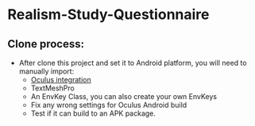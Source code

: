 # Realism-Study-Questionnaire 

## Clone process:
- After clone this project and set it to Android platform, you will need to manually import:
  - [Oculus integration](https://assetstore.unity.com/packages/tools/integration/oculus-integration-82022)
  - TextMeshPro
  - An EnvKey Class, you can also create your own EnvKeys
  - Fix any wrong settings for Oculus Android build
  - Test if it can build to an APK package.
